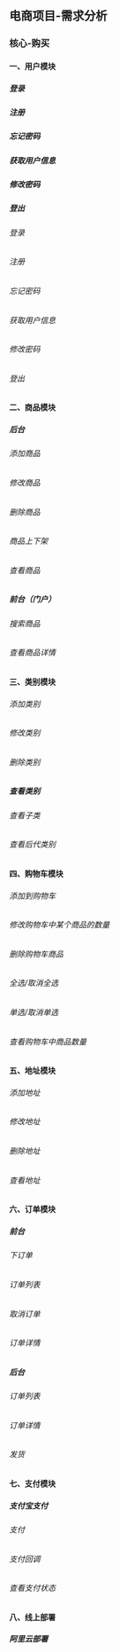 ## 电商项目-需求分析
 ### 核心-购买
 #### 一、用户模块
 ##### 登录
 ##### 注册
 ##### 忘记密码
 ##### 获取用户信息
 ##### 修改密码
 ##### 登出
 ###### 登录
 ###### 注册
 ###### 忘记密码
 ###### 获取用户信息
 ###### 修改密码
 ###### 登出
 #### 二、商品模块
 ##### 后台
 ###### 添加商品
  ###### 修改商品
  ###### 删除商品
  ###### 商品上下架
  ###### 查看商品
  ##### 前台（门户）
  ###### 搜索商品 
  ###### 查看商品详情
  #### 三、类别模块
  ###### 添加类别
  ###### 修改类别
  ###### 删除类别
  #####  查看类别
  ###### 查看子类
  ###### 查看后代类别  
  #### 四、购物车模块
  ###### 添加到购物车
  ###### 修改购物车中某个商品的数量
  ###### 删除购物车商品
  ###### 全选/取消全选
  ###### 单选/取消单选
   ###### 查看购物车中商品数量
   #### 五、地址模块
   ###### 添加地址
   ###### 修改地址
   ###### 删除地址
   ###### 查看地址 
   #### 六、订单模块
   ##### 前台
   ###### 下订单
   ###### 订单列表
   ###### 取消订单
   ###### 订单详情
  ##### 后台 
   ###### 订单列表
   ###### 订单详情
   ###### 发货
  #### 七、支付模块
   ##### 支付宝支付
   ###### 支付
   ###### 支付回调
   ###### 查看支付状态
  #### 八、线上部署
   ##### 阿里云部署
